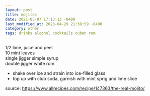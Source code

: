 ```yaml
---
layout: post
title: mojitos
date: 2021-05-07 17:13:13 -0400
last_modified_at: 2023-04-29 21:38:59 -0400
category: other
tags: drinks alcohol cocktails cuban rum
---
```


1/2 lime, juice and peel  
10 mint leaves  
single jigger simple syrup  
double jigger white rum  
* shake over ice and strain into ice-filled glass
* top up with club soda, garnish with mint sprig and lime slice

source: <https://www.allrecipes.com/recipe/147363/the-real-mojito/>
